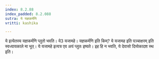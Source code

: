 ```yaml
---
index: 8.2.88
index_padded: 8.2.088
sutra: ये यज्ञकर्मणि
vritti: kashika

---
```

ये इत्येतस्य यज्ञकर्मणि प्लुतो भवति। ये3 यजामहे। यज्ञकर्मणि इति किम्? ये यजामह इति पञ्चाक्षरम् इति स्वध्यायकाले मा भूत्। ये यजामहे इत्यत्र एव अयं प्लुतः इष्यते। इह हि न भवति, ये देवासो दिव्येकादश स्थ इति।